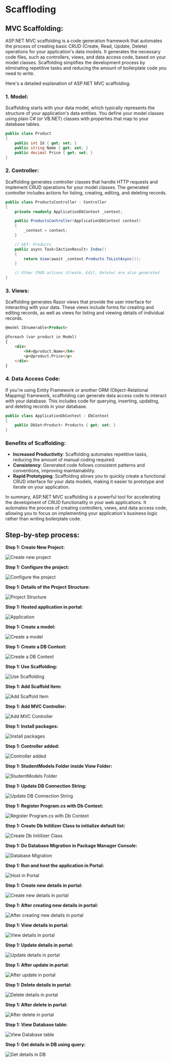 # Scaffloding

## **MVC Scaffolding:**

ASP.NET MVC scaffolding is a code generation framework that automates the process of creating basic CRUD (Create, Read, Update, Delete) operations for your application's data models. It generates the necessary code files, such as controllers, views, and data access code, based on your model classes. Scaffolding simplifies the development process by eliminating repetitive tasks and reducing the amount of boilerplate code you need to write.

Here's a detailed explanation of ASP.NET MVC scaffolding:

### 1. Model:
Scaffolding starts with your data model, which typically represents the structure of your application's data entities. You define your model classes using plain C# (or VB.NET) classes with properties that map to your database tables.

```csharp
public class Product
{
    public int Id { get; set; }
    public string Name { get; set; }
    public decimal Price { get; set; }
}
```

### 2. Controller:
Scaffolding generates controller classes that handle HTTP requests and implement CRUD operations for your model classes. The generated controller includes actions for listing, creating, editing, and deleting records.

```csharp
public class ProductsController : Controller
{
    private readonly ApplicationDbContext _context;

    public ProductsController(ApplicationDbContext context)
    {
        _context = context;
    }

    // GET: Products
    public async Task<IActionResult> Index()
    {
        return View(await _context.Products.ToListAsync());
    }

    // Other CRUD actions (Create, Edit, Delete) are also generated
}
```

### 3. Views:
Scaffolding generates Razor views that provide the user interface for interacting with your data. These views include forms for creating and editing records, as well as views for listing and viewing details of individual records.

```html
@model IEnumerable<Product>

@foreach (var product in Model)
{
    <div>
        <h4>@product.Name</h4>
        <p>@product.Price</p>
    </div>
}
```

### 4. Data Access Code:
If you're using Entity Framework or another ORM (Object-Relational Mapping) framework, scaffolding can generate data access code to interact with your database. This includes code for querying, inserting, updating, and deleting records in your database.

```csharp
public class ApplicationDbContext : DbContext
{
    public DbSet<Product> Products { get; set; }
}
```

### Benefits of Scaffolding:
- **Increased Productivity**: Scaffolding automates repetitive tasks, reducing the amount of manual coding required.
- **Consistency**: Generated code follows consistent patterns and conventions, improving maintainability.
- **Rapid Prototyping**: Scaffolding allows you to quickly create a functional CRUD interface for your data models, making it easier to prototype and iterate on your application.

In summary, ASP.NET MVC scaffolding is a powerful tool for accelerating the development of CRUD functionality in your web applications. It automates the process of creating controllers, views, and data access code, allowing you to focus on implementing your application's business logic rather than writing boilerplate code.

## **Step-by-step process:**

**Step 1: Create New Project:**

![Create new project](image-2.png)

**Step 1: Configure the project:**

![Configure the project](image-1.png)

**Step 1: Details of the Project Structure:**

![Project Structure](image-3.png)

**Step 1: Hosted application in portal:**

![Application](image-4.png)

**Step 1: Create a model:**

![Create a model](image-5.png)

**Step 1: Create a DB Context:**

![Create a DB Context](image-15.png)

**Step 1: Use Scaffolding:**

![Use Scaffolding](image-7.png)

**Step 1: Add Scaffold Item:**

![Add Scaffold Item](image-9.png)

**Step 1: Add MVC Controller:**

![Add MVC Controller](image-12.png)

**Step 1: Install packages:**

![Install packages](image-10.png)

**Step 1: Controller added:**

![Controller added](image-13.png)

**Step 1: StudentModels Folder inside View Folder:**

![StudentModels Folder](image-14.png)

**Step 1: Update DB Connection String:**

![Update DB Connection String](image-17.png)

**Step 1: Register Program.cs with Db Context:**

![Register Program.cs with Db Context](image-18.png)

**Step 1: Create Db Initilizer Class to initialize default list:**

![Create Db Initilizer Class](image-16.png)

**Step 1: Do Database Migration in Package Manager Console:**

![Database Migration](image-19.png)

**Step 1: Run and host the application in Portal:**

![Host in Portal](image-21.png)

**Step 1: Create new details in portal:**

![Create new details in portal](image-22.png)

**Step 1: After creating new details in portal:**

![After creating new details in portal](image-23.png)

**Step 1: View details in portal:**

![View details in portal](image-24.png)

**Step 1: Update details in portal:**

![Update details in portal](image-25.png)

**Step 1: After update in portal:**

![After update in portal](image-26.png)

**Step 1: Delete details in portal:**

![Delete details in portal](image-27.png)

**Step 1: After delete in portal:**

![After delete in portal](image-28.png)

**Step 1: View Database table:**

![View Database table](image-29.png)

**Step 1: Get details in DB using query:**

![Get details in DB](image-30.png)